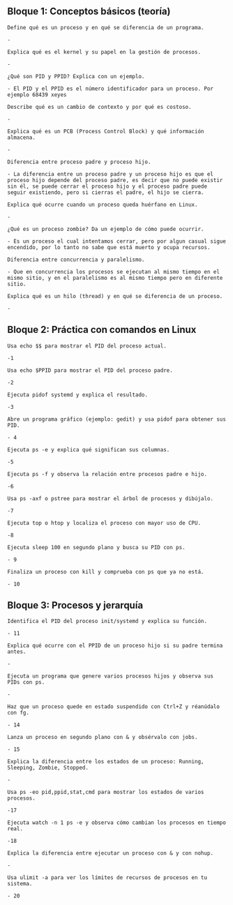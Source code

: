 ## Bloque 1: Conceptos básicos (teoría)

    Define qué es un proceso y en qué se diferencia de un programa.

    - 

    Explica qué es el kernel y su papel en la gestión de procesos.

    -

    ¿Qué son PID y PPID? Explica con un ejemplo.

    - El PID y el PPID es el número identificador para un proceso. Por ejemplo 68439 xeyes

    Describe qué es un cambio de contexto y por qué es costoso.

    -

    Explica qué es un PCB (Process Control Block) y qué información almacena.

    -

    Diferencia entre proceso padre y proceso hijo.
    
    - La diferencia entre un proceso padre y un proceso hijo es que el proceso hijo depende del proceso padre, es decir que no puede existir sin él, se puede cerrar el proceso hijo y el proceso padre puede seguir existiendo, pero si cierras el padre, el hijo se cierra.

    Explica qué ocurre cuando un proceso queda huérfano en Linux.
    
    -

    ¿Qué es un proceso zombie? Da un ejemplo de cómo puede ocurrir.
    
    - Es un proceso el cual intentamos cerrar, pero por algun casual sigue encendido, por lo tanto no sabe que está muerto y ocupa recursos.

    Diferencia entre concurrencia y paralelismo.
    
    - Que en concurrencia los procesos se ejecutan al mismo tiempo en el mismo sitio, y en el paralelismo es al mismo tiempo pero en diferente sitio.

    Explica qué es un hilo (thread) y en qué se diferencia de un proceso.

    -



## Bloque 2: Práctica con comandos en Linux

    Usa echo $$ para mostrar el PID del proceso actual.

    -1

    Usa echo $PPID para mostrar el PID del proceso padre.

    -2

    Ejecuta pidof systemd y explica el resultado.

    -3

    Abre un programa gráfico (ejemplo: gedit) y usa pidof para obtener sus PID.

    - 4

    Ejecuta ps -e y explica qué significan sus columnas.

    -5

    Ejecuta ps -f y observa la relación entre procesos padre e hijo.

    -6

    Usa ps -axf o pstree para mostrar el árbol de procesos y dibújalo.

    -7

    Ejecuta top o htop y localiza el proceso con mayor uso de CPU.

    -8

    Ejecuta sleep 100 en segundo plano y busca su PID con ps.

    - 9

    Finaliza un proceso con kill y comprueba con ps que ya no está.

    - 10




## Bloque 3: Procesos y jerarquía

    Identifica el PID del proceso init/systemd y explica su función.
    
    - 11
    
    Explica qué ocurre con el PPID de un proceso hijo si su padre termina antes.
    
    -

    Ejecuta un programa que genere varios procesos hijos y observa sus PIDs con ps.
    
    -

    Haz que un proceso quede en estado suspendido con Ctrl+Z y réanúdalo con fg.
    
    - 14
    
    Lanza un proceso en segundo plano con & y obsérvalo con jobs.
    
    - 15

    Explica la diferencia entre los estados de un proceso: Running, Sleeping, Zombie, Stopped.
    
    - 

    Usa ps -eo pid,ppid,stat,cmd para mostrar los estados de varios procesos.
    
    -17

    Ejecuta watch -n 1 ps -e y observa cómo cambian los procesos en tiempo real.
    
    -18
    
    Explica la diferencia entre ejecutar un proceso con & y con nohup.
    
    -

    Usa ulimit -a para ver los límites de recursos de procesos en tu sistema.

    - 20

